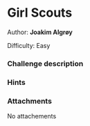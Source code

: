 # Girl Scouts

Author: **Joakim Algrøy**

Difficulty: Easy

### Challenge description

### Hints

### Attachments

No attachements
